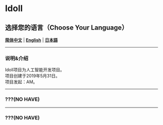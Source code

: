 
# Idoll  

## 选择您的语言（Choose Your Language） 
[**简体中文**](#Chinese)   |  [**English**](#English)   |     [**日本語**](#Japanese)

____
<div id="Chinese"></div>

### 说明&介绍  
Idoll项目为人工智能开发项目。  
项目创建于2019年5月31日。  
项目发起：AM。  
____
<div id="English"></div>

### ???(NO HAVE)   

____
<div id="Japanese"></div>

### ???(NO HAVE)  

